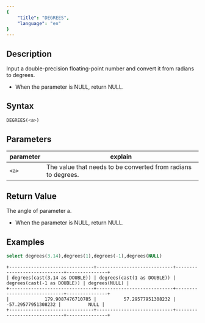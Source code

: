 ```yaml
---
{
    "title": "DEGREES",
    "language": "en"
}
---
```


## Description

Input a double-precision floating-point number and convert it from radians to degrees.

- When the parameter is NULL, return NULL.

## Syntax

```sql
DEGREES(<a>)
```

## Parameters

| parameter | explain |
| -- | -- |
| `<a>` | The value that needs to be converted from radians to degrees. |

## Return Value

The angle of parameter a.

- When the parameter is NULL, return NULL.

## Examples

```sql
select degrees(3.14),degrees(1),degrees(-1),degrees(NULL)
```

```text
+-------------------------------+----------------------------+-----------------------------+---------------+
| degrees(cast(3.14 as DOUBLE)) | degrees(cast(1 as DOUBLE)) | degrees(cast(-1 as DOUBLE)) | degrees(NULL) |
+-------------------------------+----------------------------+-----------------------------+---------------+
|             179.9087476710785 |          57.29577951308232 |          -57.29577951308232 |          NULL |
+-------------------------------+----------------------------+-----------------------------+---------------+
```